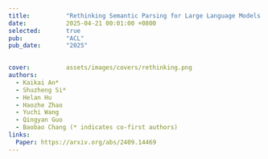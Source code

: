 ```yaml
---
title:          "Rethinking Semantic Parsing for Large Language Models: Enhancing LLM Performance with Semantic Hints"
date:           2025-04-21 00:01:00 +0800
selected:       true
pub:            "ACL"
pub_date:       "2025"

  
cover:          assets/images/covers/rethinking.png
authors:
  - Kaikai An*
  - Shuzheng Si*
  - Helan Hu
  - Haozhe Zhao
  - Yuchi Wang
  - Qingyan Guo
  - Baobao Chang (* indicates co-first authors) 
links:
  Paper: https://arxiv.org/abs/2409.14469
---
```

